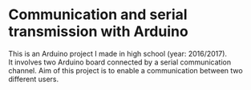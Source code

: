 # Communication and serial transmission with Arduino

This is an Arduino project I made in high school (year: 2016/2017).  
It involves two Arduino board connected by a serial communication channel. Aim of this project is to enable a 
communication between two different users.

